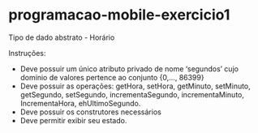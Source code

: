 # programacao-mobile-exercicio1
Tipo de dado abstrato - Horário

Instruções:

* Deve possuir um único atributo privado de nome ‘segundos’ cujo domínio de valores pertence ao conjunto {0,..., 86399}
* Deve possuir as operações: getHora, setHora, getMinuto, setMinuto, getSegundo, setSegundo, incrementaSegundo, incrementaMinuto, IncrementaHora, ehUltimoSegundo.
* Deve possuir os construtores necessários
* Deve permitir exibir seu estado. 


